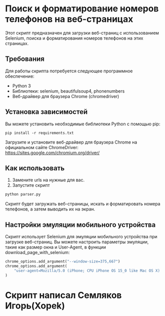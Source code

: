 # Поиск и форматирование номеров телефонов на веб-страницах

Этот скрипт предназначен для загрузки веб-страниц с использованием Selenium, поиска и форматирования номеров телефонов на этих страницах.

## Требования

Для работы скрипта потребуется следующее программное обеспечение:

- Python 3
- Библиотеки: selenium, beautifulsoup4, phonenumbers
- Веб-драйвер для браузера Chrome (chromedriver)

## Установка зависимостей

Вы можете установить необходимые библиотеки Python с помощью pip:

```
pip install -r requirements.txt
```


Загрузите и установите веб-драйвер для браузера Chrome на официальном сайте ChromeDriver: https://sites.google.com/chromium.org/driver/

## Как использовать

1. Замените urls на нужные для вас.
2. Запустите скрипт
```python
python parser.py
```
Скрипт будет загружать веб-страницы, искать и форматировать номера телефонов, а затем выводить их на экран.

## Настройки эмуляции мобильного устройства
Скрипт использует Selenium для эмуляции мобильного устройства при загрузке веб-страниц. Вы можете настроить параметры эмуляции, такие как размер окна и User-Agent, в функции download_page_with_selenium:

```python
chrome_options.add_argument("--window-size=375,667")
chrome_options.add_argument(
    "user-agent=Mozilla/5.0 (iPhone; CPU iPhone OS 15_0 like Mac OS X) AppleWebKit/605.1.15 (KHTML, like Gecko) Version/15.0 Mobile/15E148 Safari/604.1"
)

```


# Скрипт написал Семляков Игорь(Xopek)
